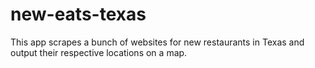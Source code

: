 # new-eats-texas
This app scrapes a bunch of websites for new restaurants in Texas and output their respective locations on a map.
